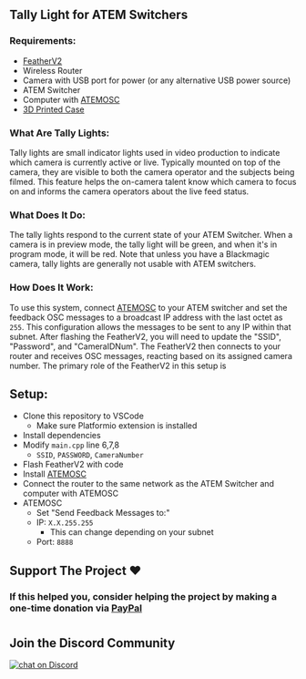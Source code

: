 ## Tally Light for ATEM Switchers

### Requirements:
- [FeatherV2](https://www.adafruit.com/product/5400)
- Wireless Router
- Camera with USB port for power (or any alternative USB power source)
- ATEM Switcher
- Computer with [ATEMOSC](https://www.atemosc.com/)
- [3D Printed Case](https://www.thingiverse.com/thing:6387713)

### What Are Tally Lights:
Tally lights are small indicator lights used in video production to indicate which camera is currently active or live. Typically mounted on top of the camera, they are visible to both the camera operator and the subjects being filmed. This feature helps the on-camera talent know which camera to focus on and informs the camera operators about the live feed status.

### What Does It Do:
The tally lights respond to the current state of your ATEM Switcher. When a camera is in preview mode, the tally light will be green, and when it's in program mode, it will be red. Note that unless you have a Blackmagic camera, tally lights are generally not usable with ATEM switchers.

### How Does It Work:
To use this system, connect [ATEMOSC](https://www.atemosc.com/) to your ATEM switcher and set the feedback OSC messages to a broadcast IP address with the last octet as `255`. This configuration allows the messages to be sent to any IP within that subnet. After flashing the FeatherV2, you will need to update the "SSID", "Password", and "CameraIDNum". The FeatherV2 then connects to your router and receives OSC messages, reacting based on its assigned camera number. The primary role of the FeatherV2 in this setup is

## Setup:
- Clone this repository to VSCode
  - Make sure Platformio extension is installed
- Install dependencies
- Modify `main.cpp` line 6,7,8
  - `SSID`, `PASSWORD`, `CameraNumber`
- Flash FeatherV2 with code
- Install [ATEMOSC](https://www.atemosc.com/)
- Connect the router to the same network as the ATEM Switcher and computer with ATEMOSC
- ATEMOSC
    - Set "Send Feedback Messages to:"
    - IP: `X.X.255.255`
       - This can change depending on your subnet
    - Port: `8888`
 
## Support The Project ❤️
### If this helped you, consider helping the project by making a one-time donation via **[PayPal](http://paypal.me/joeshea2)**

#
## Join the Discord Community

<a href="https://discord.gg/FJ79AKPgSk">
        <img src="https://img.shields.io/discord/308323056592486420?logo=discord"
            alt="chat on Discord"></a>

